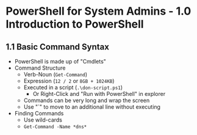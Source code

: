 PowerShell for System Admins - 1.0 Introduction to PowerShell
============================================================

1.1 Basic Command Syntax
------------------------------------------------------------

* PowerShell is made up of "Cmdlets"
* Command Structure
	+ Verb-Noun (`Get-Command`)
	+ Expression (`12 / 2` or `8GB + 1024KB`)
	+ Executed in a script (`.\don-script.ps1`)
		- Or Right-Click and "Run with PowerShell" in 
		  explorer
	+ Commands can be very long and wrap the screen
	+ Use "`" to move to an additional line without
	  executing
* Finding Commands
	+ Use wild-cards
	+ `Get-Command -Name *dns*`
